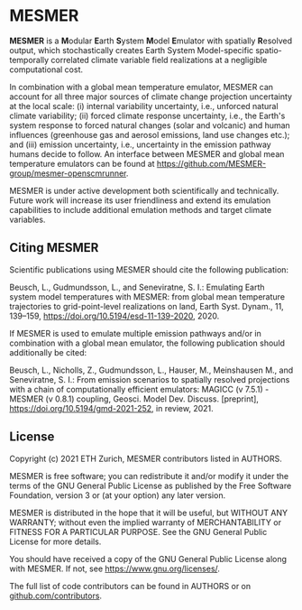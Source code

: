 # MESMER

**MESMER** is a **M**odular **E**arth **S**ystem **M**odel **E**mulator with
spatially **R**esolved output, which stochastically creates Earth System
Model-specific spatio-temporally correlated climate variable field realizations at a
negligible computational cost.

In combination with a global mean temperature emulator, MESMER can account for all three
major sources of climate change projection uncertainty at the local scale: (i) internal
variability uncertainty, i.e., unforced natural climate variability; (ii) forced climate
response uncertainty, i.e., the Earth's system response to forced natural changes (solar
and volcanic) and human influences (greenhouse gas and aerosol emissions, land use
changes etc.); and (iii) emission uncertainty, i.e., uncertainty in the emission pathway
humans decide to follow. An interface between MESMER and global mean temperature
emulators can be found at https://github.com/MESMER-group/mesmer-openscmrunner.

MESMER is under active development both scientifically and technically. Future work will
increase its user friendliness and extend its emulation capabilities to include
additional emulation methods and target climate variables.


##  Citing MESMER

Scientific publications using MESMER should cite the following publication:

Beusch, L., Gudmundsson, L., and Seneviratne, S. I.: Emulating Earth system model 
temperatures with MESMER: from global mean temperature trajectories to grid-point-level 
realizations on land, Earth Syst. Dynam., 11, 139–159, 
https://doi.org/10.5194/esd-11-139-2020, 2020.

If MESMER is used to emulate multiple emission pathways and/or in combination with a 
global mean emulator,  the following publication should additionally be cited:

Beusch, L., Nicholls, Z., Gudmundsson, L., Hauser, M., Meinshausen M., and Seneviratne, 
S. I.: From emission scenarios to spatially resolved projections with a chain of 
computationally efficient emulators: MAGICC (v 7.5.1) - MESMER (v 0.8.1) coupling, 
Geosci. Model Dev. Discuss. [preprint], https://doi.org/10.5194/gmd-2021-252, in review, 
2021.

## License

Copyright (c) 2021 ETH Zurich, MESMER contributors listed in AUTHORS.

MESMER is free software; you can redistribute it and/or modify it under the terms of the
GNU General Public License as published by the Free Software Foundation, version 3  or
(at your option) any later version.

MESMER is distributed in the hope that it will be useful, but WITHOUT ANY WARRANTY;
without even the implied warranty of MERCHANTABILITY or FITNESS FOR A PARTICULAR
PURPOSE. See the GNU General Public License for more details.

You should have received a copy of the GNU General Public License along with MESMER. If
not, see https://www.gnu.org/licenses/.

The full list of code contributors can be found in AUTHORS or on
[github.com/contributors](https://github.com/MESMER-group/mesmer/graphs/contributors).
